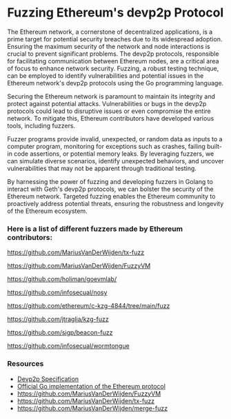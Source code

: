 # Fuzzing Ethereum's devp2p Protocol



The Ethereum network, a cornerstone of decentralized applications, is a prime target for potential security breaches due to its widespread adoption. Ensuring the maximum security of the network and node interactions is crucial to prevent significant problems. The devp2p protocols, responsible for facilitating communication between Ethereum nodes, are a critical area of focus to enhance network security. Fuzzing, a robust testing technique, can be employed to identify vulnerabilities and potential issues in the Ethereum network's devp2p protocols using the Go programming language.

Securing the Ethereum network is paramount to maintain its integrity and protect against potential attacks. Vulnerabilities or bugs in the devp2p protocols could lead to disruptive issues or even compromise the entire network. To mitigate this, Ethereum contributors have developed various tools, including fuzzers. 


Fuzzer programs provide invalid, unexpected, or random data as inputs to a computer program, monitoring for exceptions such as crashes, failing built-in code assertions, or potential memory leaks. By leveraging fuzzers, we can simulate diverse scenarios, identify unexpected behaviors, and uncover vulnerabilities that may not be apparent through traditional testing.

By harnessing the power of fuzzing and developing fuzzers in Golang to interact with Geth's devp2p protocols, we can bolster the security of the Ethereum network. Targeted fuzzing enables the Ethereum community to proactively address potential threats, ensuring the robustness and longevity of the Ethereum ecosystem.


### Here is a list of different fuzzers made by Ethereum contributors:

https://github.com/MariusVanDerWijden/tx-fuzz

https://github.com/MariusVanDerWijden/FuzzyVM

https://github.com/holiman/goevmlab/

https://github.com/infosecual/nosy

https://github.com/ethereum/c-kzg-4844/tree/main/fuzz

https://github.com/jtraglia/kzg-fuzz

https://github.com/sigp/beacon-fuzz

https://github.com/infosecual/wormtongue


### Resources

* [Devp2p Specification](https://github.com/ethereum/devp2p)
* [Official Go implementation of the Ethereum protocol](https://github.com/ethereum/go-ethereum)
* https://github.com/MariusVanDerWijden/FuzzyVM
* https://github.com/MariusVanDerWijden/tx-fuzz
* https://github.com/MariusVanDerWijden/merge-fuzz
